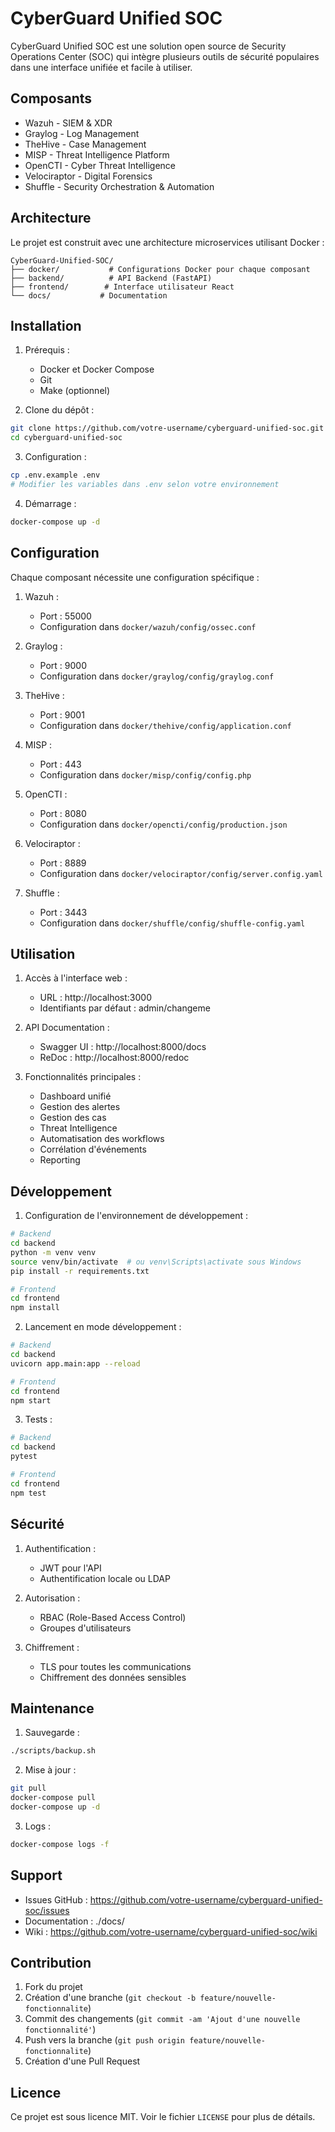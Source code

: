 # CyberGuard Unified SOC

CyberGuard Unified SOC est une solution open source de Security Operations Center (SOC) qui intègre plusieurs outils de sécurité populaires dans une interface unifiée et facile à utiliser.

## Composants

- Wazuh - SIEM & XDR
- Graylog - Log Management
- TheHive - Case Management
- MISP - Threat Intelligence Platform
- OpenCTI - Cyber Threat Intelligence
- Velociraptor - Digital Forensics
- Shuffle - Security Orchestration & Automation

## Architecture

Le projet est construit avec une architecture microservices utilisant Docker :

```
CyberGuard-Unified-SOC/
├── docker/           # Configurations Docker pour chaque composant
├── backend/          # API Backend (FastAPI)
├── frontend/        # Interface utilisateur React
└── docs/           # Documentation
```

## Installation

1. Prérequis :
   - Docker et Docker Compose
   - Git
   - Make (optionnel)

2. Clone du dépôt :
```bash
git clone https://github.com/votre-username/cyberguard-unified-soc.git
cd cyberguard-unified-soc
```

3. Configuration :
```bash
cp .env.example .env
# Modifier les variables dans .env selon votre environnement
```

4. Démarrage :
```bash
docker-compose up -d
```

## Configuration

Chaque composant nécessite une configuration spécifique :

1. Wazuh :
   - Port : 55000
   - Configuration dans `docker/wazuh/config/ossec.conf`

2. Graylog :
   - Port : 9000
   - Configuration dans `docker/graylog/config/graylog.conf`

3. TheHive :
   - Port : 9001
   - Configuration dans `docker/thehive/config/application.conf`

4. MISP :
   - Port : 443
   - Configuration dans `docker/misp/config/config.php`

5. OpenCTI :
   - Port : 8080
   - Configuration dans `docker/opencti/config/production.json`

6. Velociraptor :
   - Port : 8889
   - Configuration dans `docker/velociraptor/config/server.config.yaml`

7. Shuffle :
   - Port : 3443
   - Configuration dans `docker/shuffle/config/shuffle-config.yaml`

## Utilisation

1. Accès à l'interface web :
   - URL : http://localhost:3000
   - Identifiants par défaut : admin/changeme

2. API Documentation :
   - Swagger UI : http://localhost:8000/docs
   - ReDoc : http://localhost:8000/redoc

3. Fonctionnalités principales :
   - Dashboard unifié
   - Gestion des alertes
   - Gestion des cas
   - Threat Intelligence
   - Automatisation des workflows
   - Corrélation d'événements
   - Reporting

## Développement

1. Configuration de l'environnement de développement :
```bash
# Backend
cd backend
python -m venv venv
source venv/bin/activate  # ou venv\Scripts\activate sous Windows
pip install -r requirements.txt

# Frontend
cd frontend
npm install
```

2. Lancement en mode développement :
```bash
# Backend
cd backend
uvicorn app.main:app --reload

# Frontend
cd frontend
npm start
```

3. Tests :
```bash
# Backend
cd backend
pytest

# Frontend
cd frontend
npm test
```

## Sécurité

1. Authentification :
   - JWT pour l'API
   - Authentification locale ou LDAP

2. Autorisation :
   - RBAC (Role-Based Access Control)
   - Groupes d'utilisateurs

3. Chiffrement :
   - TLS pour toutes les communications
   - Chiffrement des données sensibles

## Maintenance

1. Sauvegarde :
```bash
./scripts/backup.sh
```

2. Mise à jour :
```bash
git pull
docker-compose pull
docker-compose up -d
```

3. Logs :
```bash
docker-compose logs -f
```

## Support

- Issues GitHub : https://github.com/votre-username/cyberguard-unified-soc/issues
- Documentation : ./docs/
- Wiki : https://github.com/votre-username/cyberguard-unified-soc/wiki

## Contribution

1. Fork du projet
2. Création d'une branche (`git checkout -b feature/nouvelle-fonctionnalite`)
3. Commit des changements (`git commit -am 'Ajout d'une nouvelle fonctionnalité'`)
4. Push vers la branche (`git push origin feature/nouvelle-fonctionnalite`)
5. Création d'une Pull Request

## Licence

Ce projet est sous licence MIT. Voir le fichier `LICENSE` pour plus de détails.
